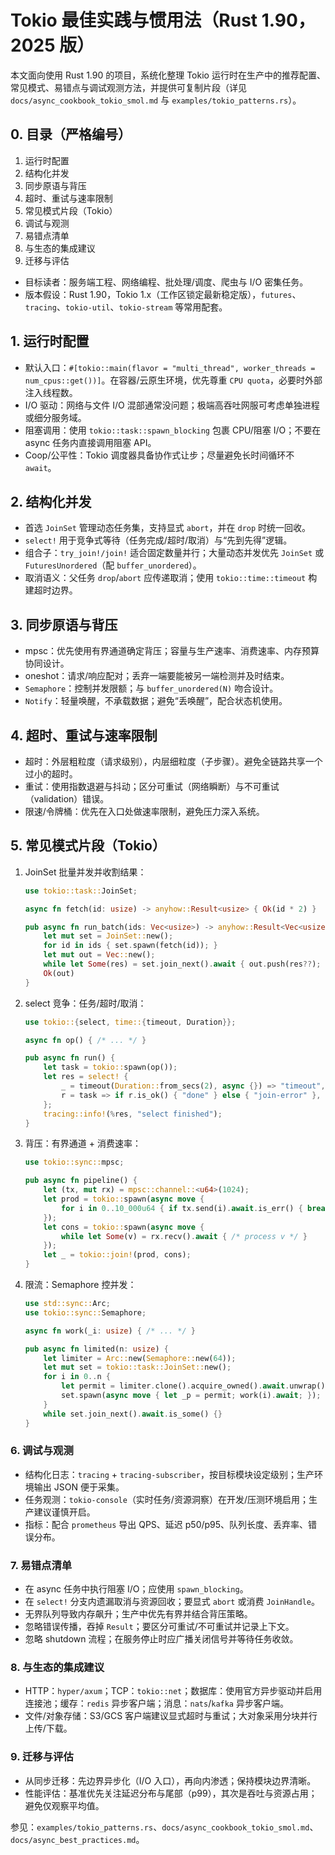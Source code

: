 # Tokio 最佳实践与惯用法（Rust 1.90，2025 版）

本文面向使用 Rust 1.90 的项目，系统化整理 Tokio 运行时在生产中的推荐配置、常见模式、易错点与调试观测方法，并提供可复制片段（详见 `docs/async_cookbook_tokio_smol.md` 与 `examples/tokio_patterns.rs`）。

## 0. 目录（严格编号）

1. 运行时配置
2. 结构化并发
3. 同步原语与背压
4. 超时、重试与速率限制
5. 常见模式片段（Tokio）
6. 调试与观测
7. 易错点清单
8. 与生态的集成建议
9. 迁移与评估

- 目标读者：服务端工程、网络编程、批处理/调度、爬虫与 I/O 密集任务。
- 版本假设：Rust 1.90，Tokio 1.x（工作区锁定最新稳定版），`futures`、`tracing`、`tokio-util`、`tokio-stream` 等常用配套。

## 1. 运行时配置

- 默认入口：`#[tokio::main(flavor = "multi_thread", worker_threads = num_cpus::get())]`。在容器/云原生环境，优先尊重 `CPU quota`，必要时外部注入线程数。
- I/O 驱动：网络与文件 I/O 混部通常没问题；极端高吞吐网服可考虑单独进程或细分服务域。
- 阻塞调用：使用 `tokio::task::spawn_blocking` 包裹 CPU/阻塞 I/O；不要在 async 任务内直接调用阻塞 API。
- Coop/公平性：Tokio 调度器具备协作式让步；尽量避免长时间循环不 `await`。

## 2. 结构化并发

- 首选 `JoinSet` 管理动态任务集，支持显式 `abort`，并在 `drop` 时统一回收。
- `select!` 用于竞争式等待（任务完成/超时/取消）与“先到先得”逻辑。
- 组合子：`try_join!/join!` 适合固定数量并行；大量动态并发优先 `JoinSet` 或 `FuturesUnordered`（配 `buffer_unordered`）。
- 取消语义：父任务 `drop`/`abort` 应传递取消；使用 `tokio::time::timeout` 构建超时边界。

## 3. 同步原语与背压

- mpsc：优先使用有界通道确定背压；容量与生产速率、消费速率、内存预算协同设计。
- oneshot：请求/响应配对；丢弃一端要能被另一端检测并及时结束。
- `Semaphore`：控制并发限额；与 `buffer_unordered(N)` 吻合设计。
- `Notify`：轻量唤醒，不承载数据；避免“丢唤醒”，配合状态机使用。

## 4. 超时、重试与速率限制

- 超时：外层粗粒度（请求级别），内层细粒度（子步骤）。避免全链路共享一个过小的超时。
- 重试：使用指数退避与抖动；区分可重试（网络瞬断）与不可重试（validation）错误。
- 限速/令牌桶：优先在入口处做速率限制，避免压力深入系统。

## 5. 常见模式片段（Tokio）

1) JoinSet 批量并发并收割结果：

    ```rust
    use tokio::task::JoinSet;

    async fn fetch(id: usize) -> anyhow::Result<usize> { Ok(id * 2) }

    pub async fn run_batch(ids: Vec<usize>) -> anyhow::Result<Vec<usize>> {
        let mut set = JoinSet::new();
        for id in ids { set.spawn(fetch(id)); }
        let mut out = Vec::new();
        while let Some(res) = set.join_next().await { out.push(res??); }
        Ok(out)
    }
    ```

2) select 竞争：任务/超时/取消：

    ```rust
    use tokio::{select, time::{timeout, Duration}};

    async fn op() { /* ... */ }

    pub async fn run() {
        let task = tokio::spawn(op());
        let res = select! {
            _ = timeout(Duration::from_secs(2), async {}) => "timeout",
            r = task => if r.is_ok() { "done" } else { "join-error" },
        };
        tracing::info!(%res, "select finished");
    }
    ```

3) 背压：有界通道 + 消费速率：

    ```rust
    use tokio::sync::mpsc;

    pub async fn pipeline() {
        let (tx, mut rx) = mpsc::channel::<u64>(1024);
        let prod = tokio::spawn(async move {
            for i in 0..10_000u64 { if tx.send(i).await.is_err() { break; } }
        });
        let cons = tokio::spawn(async move {
            while let Some(v) = rx.recv().await { /* process v */ }
        });
        let _ = tokio::join!(prod, cons);
    }
    ```

4) 限流：Semaphore 控并发：

    ```rust
    use std::sync::Arc;
    use tokio::sync::Semaphore;

    async fn work(_i: usize) { /* ... */ }

    pub async fn limited(n: usize) {
        let limiter = Arc::new(Semaphore::new(64));
        let mut set = tokio::task::JoinSet::new();
        for i in 0..n {
            let permit = limiter.clone().acquire_owned().await.unwrap();
            set.spawn(async move { let _p = permit; work(i).await; });
        }
        while set.join_next().await.is_some() {}
    }
    ```

### 6. 调试与观测

- 结构化日志：`tracing` + `tracing-subscriber`，按目标模块设定级别；生产环境输出 JSON 便于采集。
- 任务观测：`tokio-console`（实时任务/资源洞察）在开发/压测环境启用；生产建议谨慎开启。
- 指标：配合 `prometheus` 导出 QPS、延迟 p50/p95、队列长度、丢弃率、错误分布。

### 7. 易错点清单

- 在 async 任务中执行阻塞 I/O；应使用 `spawn_blocking`。
- 在 `select!` 分支内遗漏取消与资源回收；要显式 `abort` 或消费 `JoinHandle`。
- 无界队列导致内存飙升；生产中优先有界并结合背压策略。
- 忽略错误传播，吞掉 `Result`；要区分可重试/不可重试并记录上下文。
- 忽略 shutdown 流程；在服务停止时应广播关闭信号并等待任务收敛。

### 8. 与生态的集成建议

- HTTP：`hyper/axum`；TCP：`tokio::net`；数据库：使用官方异步驱动并启用连接池；缓存：`redis` 异步客户端；消息：`nats`/`kafka` 异步客户端。
- 文件/对象存储：S3/GCS 客户端建议显式超时与重试；大对象采用分块并行上传/下载。

### 9. 迁移与评估

- 从同步迁移：先边界异步化（I/O 入口），再向内渗透；保持模块边界清晰。
- 性能评估：基准优先关注延迟分布与尾部（p99），其次是吞吐与资源占用；避免仅观察平均值。

参见：`examples/tokio_patterns.rs`、`docs/async_cookbook_tokio_smol.md`、`docs/async_best_practices.md`。
